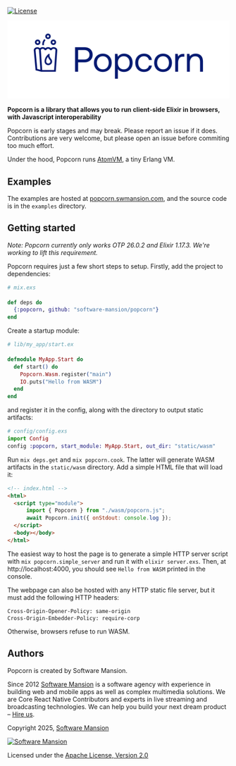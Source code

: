 [![License](https://img.shields.io/badge/License-Apache%202.0-blue.svg)](LICENSE)

<picture>
  <source media="(prefers-color-scheme: dark)" srcset="assets/dark-mode-logo.svg">
  <source media="(prefers-color-scheme: light)" srcset="assets/light-mode-logo.svg">
  <img alt="Popcorn" src="assets/fallback-logo.svg">
</picture>

**Popcorn is a library that allows you to run client-side Elixir in browsers, with Javascript interoperability**

Popcorn is early stages and may break. Please report an issue if it does. Contributions are very welcome, but please open an issue before commiting too much effort.

Under the hood, Popcorn runs [AtomVM](https://github.com/atomvm/AtomVM), a tiny Erlang VM.

## Examples

The examples are hosted at [popcorn.swmansion.com](https://popcorn.swmansion.com), and the source code is in the `examples` directory.

## Getting started

*Note: Popcorn currently only works OTP 26.0.2 and Elixir 1.17.3. We're working to lift this requirement.*

Popcorn requires just a few short steps to setup. Firstly, add the project to dependencies:

```elixir
# mix.exs

def deps do
  {:popcorn, github: "software-mansion/popcorn"}
end
```

Create a startup module:

```elixir
# lib/my_app/start.ex

defmodule MyApp.Start do
  def start() do
    Popcorn.Wasm.register("main")
    IO.puts("Hello from WASM")
  end
end
```

and register it in the config, along with the directory to output static artifacts:

```elixir
# config/config.exs
import Config
config :popcorn, start_module: MyApp.Start, out_dir: "static/wasm"
```

Run `mix deps.get` and `mix popcorn.cook`. The latter will generate WASM artifacts in the `static/wasm` directory. Add a simple HTML file that will load it:

```html
<!-- index.html -->
<html>
  <script type="module">
      import { Popcorn } from "./wasm/popcorn.js";
      await Popcorn.init({ onStdout: console.log });
  </script>
  <body></body>
</html>
 ```

The easiest way to host the page is to generate a simple HTTP server script with `mix popcorn.simple_server` and run it with `elixir server.exs`. Then, at http://localhost:4000, you should see `Hello from WASM` printed in the console.

The webpage can also be hosted with any HTTP static file server, but it must add the following HTTP headers:

```
Cross-Origin-Opener-Policy: same-origin
Cross-Origin-Embedder-Policy: require-corp
```

Otherwise, browsers refuse to run WASM.

## Authors

Popcorn is created by Software Mansion.

Since 2012 [Software Mansion](https://swmansion.com/) is a software agency with experience in building web and mobile apps as well as complex multimedia solutions. We are Core React Native Contributors and experts in live streaming and broadcasting technologies. We can help you build your next dream product – [Hire us](https://swmansion.com/contact/projects).

Copyright 2025, [Software Mansion](https://swmansion.com/)

[![Software Mansion](https://logo.swmansion.com/logo?color=white&variant=desktop&width=200&tag=membrane-github)](https://swmansion.com/)

Licensed under the [Apache License, Version 2.0](LICENSE)
